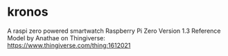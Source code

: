 # kronos
A raspi zero powered smartwatch
Raspberry Pi Zero Version 1.3 Reference Model by Anathae on Thingiverse: https://www.thingiverse.com/thing:1612021
